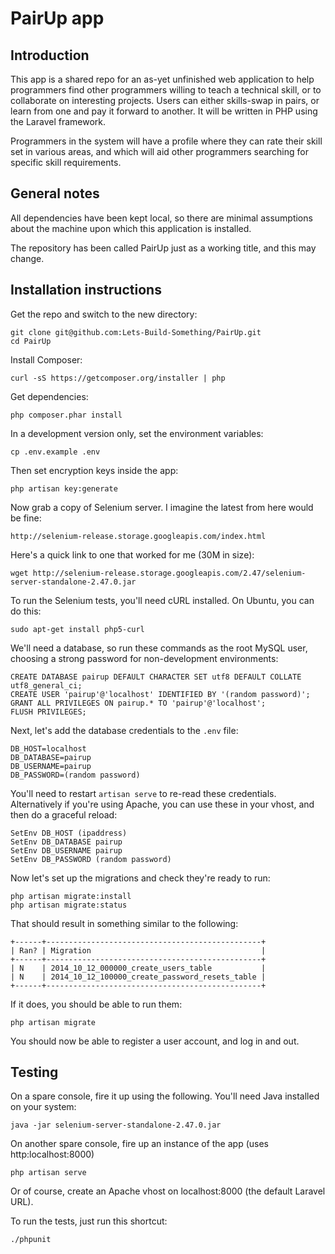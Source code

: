 PairUp app
==========

Introduction
------------

This app is a shared repo for an as-yet unfinished web application to help programmers find other programmers willing to teach a technical skill, or to collaborate on interesting projects. Users can either skills-swap in pairs, or learn from one and pay it forward to another. It will be written in PHP using the Laravel framework.

Programmers in the system will have a profile where they can rate their skill set in various areas, and which will aid other programmers searching for specific skill requirements.

General notes
-------------

All dependencies have been kept local, so there are minimal assumptions about the machine upon which this application is installed.

The repository has been called PairUp just as a working title, and this may change.

Installation instructions
-------------------------

Get the repo and switch to the new directory:

    git clone git@github.com:Lets-Build-Something/PairUp.git
    cd PairUp

Install Composer:

    curl -sS https://getcomposer.org/installer | php

Get dependencies:

    php composer.phar install

In a development version only, set the environment variables:

    cp .env.example .env
    
Then set encryption keys inside the app:

    php artisan key:generate

Now grab a copy of Selenium server. I imagine the latest from here would be fine:

    http://selenium-release.storage.googleapis.com/index.html

Here's a quick link to one that worked for me (30M in size):

    wget http://selenium-release.storage.googleapis.com/2.47/selenium-server-standalone-2.47.0.jar

To run the Selenium tests, you'll need cURL installed. On Ubuntu, you can do this:

    sudo apt-get install php5-curl

We'll need a database, so run these commands as the root MySQL user, choosing a strong password
for non-development environments:

    CREATE DATABASE pairup DEFAULT CHARACTER SET utf8 DEFAULT COLLATE utf8_general_ci;
    CREATE USER 'pairup'@'localhost' IDENTIFIED BY '(random password)';
    GRANT ALL PRIVILEGES ON pairup.* TO 'pairup'@'localhost';
    FLUSH PRIVILEGES;

Next, let's add the database credentials to the `.env` file:

    DB_HOST=localhost
    DB_DATABASE=pairup
    DB_USERNAME=pairup
    DB_PASSWORD=(random password)

You'll need to restart `artisan serve` to re-read these credentials. Alternatively if you're using Apache, you can use these in your vhost, and then do a graceful reload:

    SetEnv DB_HOST (ipaddress)
    SetEnv DB_DATABASE pairup
    SetEnv DB_USERNAME pairup
    SetEnv DB_PASSWORD (random password)

Now let's set up the migrations and check they're ready to run:

    php artisan migrate:install
    php artisan migrate:status

That should result in something similar to the following:

    +------+------------------------------------------------+
    | Ran? | Migration                                      |
    +------+------------------------------------------------+
    | N    | 2014_10_12_000000_create_users_table           |
    | N    | 2014_10_12_100000_create_password_resets_table |
    +------+------------------------------------------------+

If it does, you should be able to run them:

    php artisan migrate

You should now be able to register a user account, and log in and out.

Testing
-------

On a spare console, fire it up using the following. You'll need Java installed on your system:

    java -jar selenium-server-standalone-2.47.0.jar

On another spare console, fire up an instance of the app (uses http:localhost:8000)

    php artisan serve

Or of course, create an Apache vhost on localhost:8000 (the default Laravel URL).

To run the tests, just run this shortcut:

    ./phpunit
